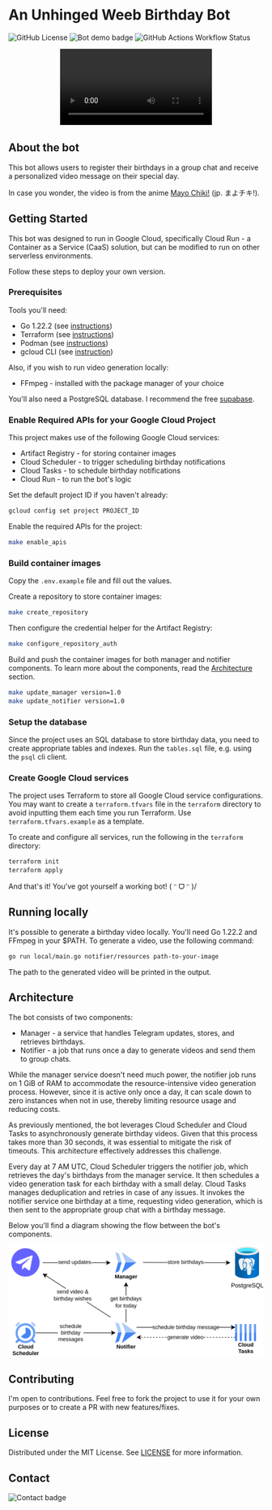 # An Unhinged Weeb Birthday Bot

![GitHub License](https://img.shields.io/github/license/4Kaze/birthdaybot)
![Bot demo badge](https://img.shields.io/badge/%40otanjoubi_bot-deepskyblue?logo=telegram&label=Demo&link=https%3A%2F%2Ft.me%2Fotanjoubi_bot)
![GitHub Actions Workflow Status](https://img.shields.io/github/actions/workflow/status/4Kaze/birthdaybot/ci.yml?branch=main)

<p align="center">
  <video src="https://github.com/4Kaze/birthdaybot/assets/47448124/bd79f989-f8b3-4f17-a49b-2cac932b2d8e"/>
</p>

## About the bot
This bot allows users to register their birthdays in a group chat and receive a personalized video message on their special day.

In case you wonder, the video is from the anime [Mayo Chiki!](https://myanimelist.net/anime/10110/Mayo_Chiki) (jp. まよチキ!).

## Getting Started

This bot was designed to run in Google Cloud, specifically Cloud Run - a Container as a Service (CaaS) solution, but can be modified to run on other serverless environments.

Follow these steps to deploy your own version.

### Prerequisites
Tools you'll need:
* Go 1.22.2 (see [instructions](https://go.dev/doc/install))
* Terraform  (see [instructions](https://developer.hashicorp.com/terraform/install))
* Podman (see [instructions](https://developer.hashicorp.com/terraform/install))
* gcloud CLI (see [instruction](https://cloud.google.com/sdk/docs/install))

Also, if you wish to run video generation locally:
* FFmpeg - installed with the package manager of your choice

You'll also need a PostgreSQL database. I recommend the free [supabase](https://supabase.com/).

### Enable Required APIs for your Google Cloud Project
This project makes use of the following Google Cloud services:
* Artifact Registry - for storing container images
* Cloud Scheduler - to trigger scheduling birthday notifications
* Cloud Tasks - to schedule birthday notifications
* Cloud Run - to run the bot's logic

Set the default project ID if you haven't already:
```sh
gcloud config set project PROJECT_ID
```

Enable the required APIs for the project:
```sh
make enable_apis
```

### Build container images
Copy the `.env.example` file and fill out the values.

Create a repository to store container images:
```sh
make create_repository
```
Then configure the credential helper for the Artifact Registry:
```sh
make configure_repository_auth
```
Build and push the container images for both manager and notifier components. To learn more about the components, read the [Architecture](#Architecture) section.
```sh
make update_manager version=1.0
make update_notifier version=1.0
```

### Setup the database
Since the project uses an SQL database to store birthday data, you need to create appropriate tables and indexes. Run the `tables.sql` file, e.g. using the `psql` cli client.

### Create Google Cloud services
The project uses Terraform to store all Google Cloud service configurations. You may want to create a `terraform.tfvars` file in the `terraform` directory to avoid inputting them each time you run Terraform. Use `terraform.tfvars.example` as a template.

To create and configure all services, run the following in the `terraform` directory:
```sh
terraform init
terraform apply
```

And that's it! You've got yourself a working bot! ( ᵔ ᗜ ᵔ )/

## Running locally
It's possible to generate a birthday video locally. You'll need Go 1.22.2 and FFmpeg in your $PATH. To generate a video, use the following command:
```sh
go run local/main.go notifier/resources path-to-your-image
```
The path to the generated video will be printed in the output.

## Architecture

The bot consists of two components: 
* Manager - a service that handles Telegram updates, stores, and retrieves birthdays.
* Notifier - a job that runs once a day to generate videos and send them to group chats. 

While the manager service doesn't need much power, the notifier job runs on 1 GiB of RAM to accommodate the resource-intensive video generation process. However, since it is active only once a day, it can scale down to zero instances when not in use, thereby limiting resource usage and reducing costs.

As previously mentioned, the bot leverages Cloud Scheduler and Cloud Tasks to asynchronously generate birthday videos. Given that this process takes more than 30 seconds, it was essential to mitigate the risk of timeouts. This architecture effectively addresses this challenge.

Every day at 7 AM UTC, Cloud Scheduler triggers the notifier job, which retrieves the day's birthdays from the manager service. It then schedules a video generation task for each birthday with a small delay. Cloud Tasks manages deduplication and retries in case of any issues. It invokes the notifier service one birthday at a time, requesting video generation, which is then sent to the appropriate group chat with a birthday message.

Below you'll find a diagram showing the flow between the bot's components.

<p align="center">
  <picture>
    <source media="(prefers-color-scheme: dark)" srcset="diagram-dark.png">
    <source media="(prefers-color-scheme: light)" srcset="diagram-light.png">
    <img alt="The diagram showing different bot components working together" src="diagram-light.png">
  </picture>
</p>

## Contributing

I'm open to contributions. Feel free to fork the project to use it for your own purposes or to create a PR with new features/fixes.

## License

Distributed under the MIT License. See [LICENSE](https://github.com/4Kaze/birthdaybot/blob/main/LICENSE) for more information.

## Contact

![Contact badge](https://img.shields.io/badge/%40yonkaze-darkcyan?logo=telegram&link=https%3A%2F%2Ft.me%2Fyonkaze)
